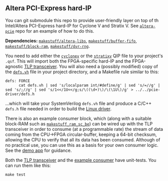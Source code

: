 ## Altera PCI-Express hard-IP
You can git submodule this repo to provide user-friendly layer on top of th Intel/Altera PCI-Express hard-IP for Cyclone V and Stratix V. See [`altera-pcie`](https://github.com/makestuff/altera-pcie) repo for an example of how to do this.

**Dependencies:** [`makestuff/altera-libs`](https://github.com/makestuff/altera-libs), [`makestuff/buffer-fifo`](https://github.com/makestuff/buffer-fifo), [`makestuff/block-ram`](https://github.com/makestuff/block-ram), [`makestuff/dvr-rng`](https://github.com/makestuff/dvr-rng).

You need to add either the [`cyclonev`](cyclonev/pcie.qip) or the [`stratixv`](stratixv/pcie.qip) QIP file to your project's `.qsf`. This will import both the FPGA-specific hard-IP and the FPGA-agnostic [TLP transceiver](tlp-xcvr). You will also need a (possibly modified) copy of the [`defs.vh`](example-defs/defs.vh) file in your project directory, and a Makefile rule similar to this:

    defs: FORCE
          cat defs.vh | sed 's/localparam int/#define/g' | sed 's/=//g' | sed 's/;//g' | sed 's/1<</1U<</g;s/\((\d+)\)/\(\1U\)/g' > ../../pcie-driver/defs.h

...which will take your SystemVerilog `defs.vh` file and produce a C/C++ `defs.h` file needed in order to build the [Linux driver](https://github.com/makestuff/pcie-driver).

There is also an example consumer block, which (along with a suitable block-RAM such as [`makestuff_ram_sc_be`](https://github.com/makestuff/block-ram/blob/master/ram_sc_be.sv)) can be wired up with the TLP transceiver in order to consume (at a programmable rate) the stream of data coming from the CPU->FPGA circular-buffer, keeping a 64-bit checksum, allowing the CPU to verify that all its data has been consumed. Although of no practical use, you can use this as a basis for your own consumer logic. See the [demo app](https://github.com/makestuff/altera-pcie/blob/master/apps/demo/pcie_app.sv#L77-L93) for guidance.

Both the [TLP transceiver](tlp-xcvr) and the [example consumer](consumer) have unit-tests. You can run them like this:

    make test
